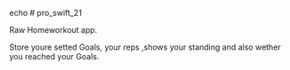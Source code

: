 echo # pro_swift_21

Raw Homeworkout app.

Store youre setted Goals, your  reps ,shows your standing and also wether you reached your Goals.
